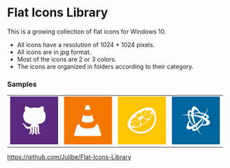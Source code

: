 # Flat Icons Library
This is a growing collection of flat icons for Windows 10.
   - All icons have a resolution of 1024 * 1024 pixels.
   - All icons are in jpg format.
   - Most of the icons are 2 or 3 colors.
   - The icons are organized in folders according to their category.

### Samples
<table>
	<tr>
		<td>
			<img src="https://raw.githubusercontent.com/Julibe/Flat-Icons-Library/master/Coding/github.jpg" width="250px">
		</td>
		<td>
			<img src="https://raw.githubusercontent.com/Julibe/Flat-Icons-Library/master/Media/VLC.jpg" width="250px">
		</td>
		<td>
			<img src="https://raw.githubusercontent.com/Julibe/Flat-Icons-Library/master/Emulators/Citra.jpg" width="250px">
		</td>
		<td>
			<img src="https://raw.githubusercontent.com/Julibe/Flat-Icons-Library/master/Games/BattleNet.jpg" width="250px">
		</td>
	</tr>
</table>


https://github.com/Julibe/Flat-Icons-Library
